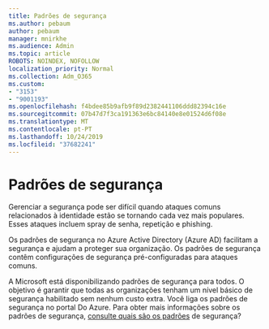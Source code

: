 ```yaml
---
title: Padrões de segurança
ms.author: pebaum
author: pebaum
manager: mnirkhe
ms.audience: Admin
ms.topic: article
ROBOTS: NOINDEX, NOFOLLOW
localization_priority: Normal
ms.collection: Adm_O365
ms.custom:
- "3153"
- "9001193"
ms.openlocfilehash: f4bdee85b9afb9f89d2382441106ddd82394c16e
ms.sourcegitcommit: 07b47d7f3ca191363e6bc84140e8e01524d6f08e
ms.translationtype: MT
ms.contentlocale: pt-PT
ms.lasthandoff: 10/24/2019
ms.locfileid: "37682241"
---
```

# <a name="security-defaults"></a>Padrões de segurança

Gerenciar a segurança pode ser difícil quando ataques comuns relacionados à identidade estão se tornando cada vez mais populares. Esses ataques incluem spray de senha, repetição e phishing.

Os padrões de segurança no Azure Active Directory (Azure AD) facilitam a segurança e ajudam a proteger sua organização. Os padrões de segurança contêm configurações de segurança pré-configuradas para ataques comuns.

A Microsoft está disponibilizando padrões de segurança para todos. O objetivo é garantir que todas as organizações tenham um nível básico de segurança habilitado sem nenhum custo extra. Você liga os padrões de segurança no portal Do Azure. Para obter mais informações sobre os padrões de segurança, [consulte quais são os padrões](https://docs.microsoft.com/azure/active-directory/conditional-access/concept-conditional-access-security-defaults) de segurança?